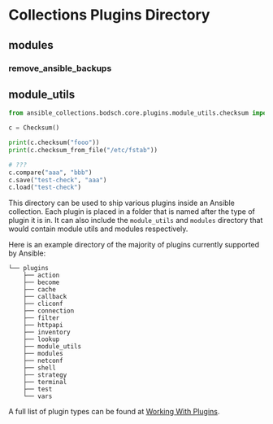 # Collections Plugins Directory

## modules

### remove_ansible_backups

## module_utils

```python
from ansible_collections.bodsch.core.plugins.module_utils.checksum import Checksum

c = Checksum()

print(c.checksum("fooo"))
print(c.checksum_from_file("/etc/fstab"))

# ???
c.compare("aaa", "bbb")
c.save("test-check", "aaa")
c.load("test-check")
```


This directory can be used to ship various plugins inside an Ansible collection. Each plugin is placed in a folder that
is named after the type of plugin it is in. It can also include the `module_utils` and `modules` directory that
would contain module utils and modules respectively.

Here is an example directory of the majority of plugins currently supported by Ansible:

```
└── plugins
    ├── action
    ├── become
    ├── cache
    ├── callback
    ├── cliconf
    ├── connection
    ├── filter
    ├── httpapi
    ├── inventory
    ├── lookup
    ├── module_utils
    ├── modules
    ├── netconf
    ├── shell
    ├── strategy
    ├── terminal
    ├── test
    └── vars
```

A full list of plugin types can be found at [Working With Plugins](https://docs.ansible.com/ansible-core/2.14/plugins/plugins.html).
